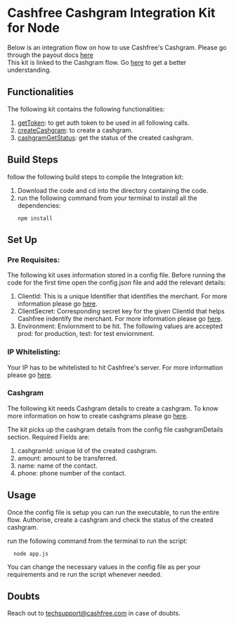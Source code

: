 # Cashfree Cashgram Integration Kit for Node

Below is an integration flow on how to use Cashfree's Cashgram.
Please go through the payout docs [here](https://docs.cashfree.com/docs/payout/guide/)
<br/>
This kit is linked to the Cashgram flow. Go [here](https://dev.cashfree.com/payouts/integrations/cashgram) to get a better understanding.
<br/>

## Functionalities

The following kit contains the following functionalities:
    <ol>
    <li> [getToken](https://dev.cashfree.com/api-reference/payouts-api#authorise): to get auth token to be used in all following calls.
    <li> [createCashgram](https://dev.cashfree.com/api-reference/payouts-api#create-cashgram-request): to create a cashgram.
    <li> [cashgramGetStatus](https://dev.cashfree.com/api-reference/payouts-api#create-cashgram-request): get the status of the created cashgram.
    </ol>

## Build Steps

follow the following build steps to compile the Integration kit:
  1. Download the code and cd into the directory containing the code.
  2. run the following command from your terminal to install all the dependencies:
      ```
      npm install
      ```

## Set Up

### Pre Requisites:
The following kit uses information stored in a config file. Before running the code for the first time open the config.json file
and add the relevant details:
  1. ClientId: This is a unique Identifier that identifies the merchant. For more information please go [here](https://dev.cashfree.com/payouts/integrations/pre-requisites#credentials).
  2. ClientSecret: Corresponding secret key for the given ClientId that helps Cashfree indentify the merchant. For more information please go [here](https://dev.cashfree.com/payouts/integrations/pre-requisites#credentials).
  3. Environment: Enviornment to be hit. The following values are accepted prod: for production, test: for test enviornment.

### IP Whitelisting:

Your IP has to be whitelisted to hit Cashfree's server. For more information please go [here](https://dev.cashfree.com/payouts/integrations/pre-requisites#ip).

### Cashgram

The following kit needs Cashgram details to create a cashgram. To know more information on how to create cashgrams please go [here](https://dev.cashfree.com/api-reference/payouts-api#create-cashgram-request).

The kit picks up the cashgram details from the config file cashgramDetails section.
Required Fields are:
  1. cashgramId: unique Id of the created cashgram.
  2. amount: amount to be transferred.
  3. name: name of the contact.
  4. phone: phone number of the contact.

## Usage

Once the config file is setup you can run the executable, to run the entire flow. Authorise, create a cashgram 
and check the status of the created cashgram.

run the following command from the terminal to run the script:
```
  node app.js
```

You can change the necessary values in the config file as per your requirements and re run the script whenever needed.

## Doubts

Reach out to techsupport@cashfree.com in case of doubts.
 


